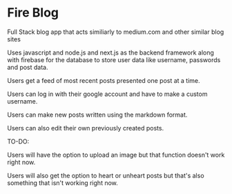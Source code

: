 # Fire Blog

Full Stack blog app that acts similiarly to medium.com 
and other similar blog sites


Uses javascript and node.js and next.js as the backend framework along with firebase for the database to store user data like username, passwords 
and post data.


Users get a feed of most recent posts presented one post at a time.

Users can log in with their google account and have to make a custom username.

Users can make new posts written using the markdown format.

Users can also edit their own previously created posts.



TO-DO:


Users will have the option to upload an image but that function doesn't work right now.

Users will also get the option to heart or unheart posts but that's also something that isn't working right now.
